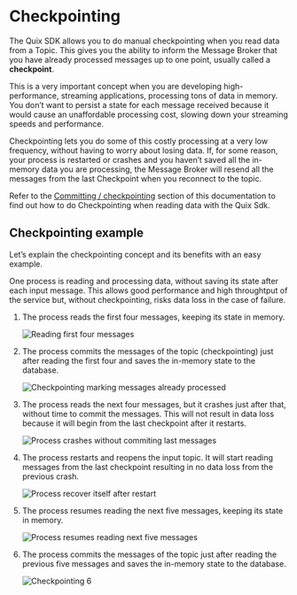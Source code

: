# Checkpointing

The Quix SDK allows you to do manual checkpointing when you read data
from a Topic. This gives you the ability to inform the Message Broker
that you have already processed messages up to one point, usually called
a **checkpoint**.

This is a very important concept when you are developing
high-performance, streaming applications, processing tons of data in
memory. You don’t want to persist a state for each message received
because it would cause an unaffordable processing cost, slowing down
your streaming speeds and performance.

Checkpointing lets you do some of this costly processing at a very low
frequency, without having to worry about losing data. If, for some
reason, your process is restarted or crashes and you haven’t saved all
the in-memory data you are processing, the Message Broker will resend
all the messages from the last Checkpoint when you reconnect to the
topic.

Refer to the [Committing /
checkpointing](/sdk/read/#committing-checkpointing) section of this
documentation to find out how to do Checkpointing when reading data with
the Quix Sdk.

## Checkpointing example

Let’s explain the checkpointing concept and its benefits with an easy
example.

One process is reading and processing data, without saving its state
after each input message. This allows good performance and high
throughtput of the service but, without checkpointing, risks data loss
in the case of failure.

1.  The process reads the first four messages, keeping its state in
    memory.
    
    ![Reading first four messages](../images/Checkpointing1.png)

2.  The process commits the messages of the topic (checkpointing) just
    after reading the first four and saves the in-memory state to the
    database.
    
    ![Checkpointing marking messages already
    processed](../images/Checkpointing2.png)

3.  The process reads the next four messages, but it crashes just after
    that, without time to commit the messages. This will not result in
    data loss because it will begin from the last checkpoint after it
    restarts.
    
    ![Process crashes without commiting last
    messages](../images/Checkpointing3.png)

4.  The process restarts and reopens the input topic. It will start
    reading messages from the last checkpoint resulting in no data loss
    from the previous crash.
    
    ![Process recover itself after restart](../images/Checkpointing4.png)

5.  The process resumes reading the next five messages, keeping its
    state in memory.
    
    ![Process resumes reading next five messages](../images/Checkpointing5.png)

6.  The process commits the messages of the topic just after reading the
    previous five messages and saves the in-memory state to the
    database.
    
    ![Checkpointing 6](../images/Checkpointing6.png)

